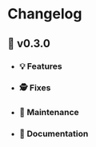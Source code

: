 # Changelog
## :carrot: v0.3.0
  - ### :bulb: Features
    
  - ### :detective: Fixes
    
  - ### :wrench: Maintenance
    
  - ### :book: Documentation
    
